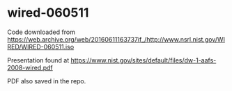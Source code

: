 # wired-060511

Code downloaded from 
https://web.archive.org/web/20160611163737if_/http://www.nsrl.nist.gov/WIRED/WIRED-060511.iso

Presentation found at
https://www.nist.gov/sites/default/files/dw-1-aafs-2008-wired.pdf

PDF also saved in the repo.



